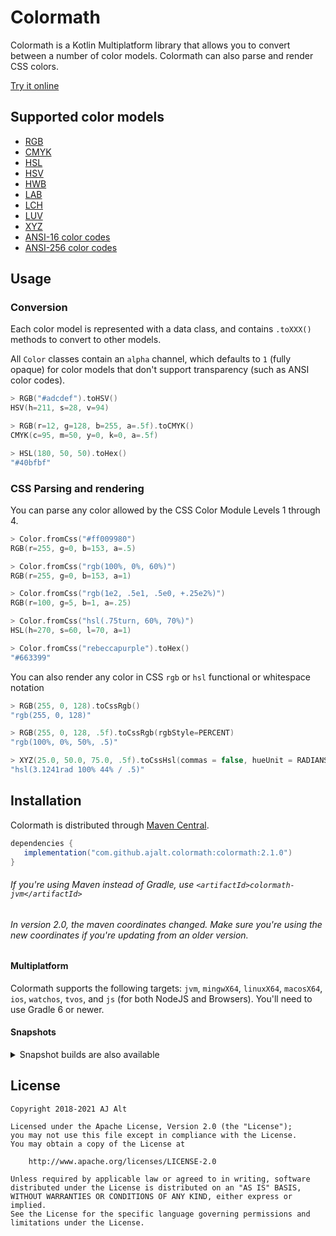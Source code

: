 # Colormath

Colormath is a Kotlin Multiplatform library that allows you to convert between a number of color
models. Colormath can also parse and render CSS colors.

[Try it online](https://ajalt.github.io/colormath/tryit/)

## Supported color models

* [RGB](https://ajalt.github.io/colormath/api/colormath/com.github.ajalt.colormath/-r-g-b/index.html)
* [CMYK](https://ajalt.github.io/colormath/api/colormath/com.github.ajalt.colormath/-c-m-y-k/index.html)
* [HSL](https://ajalt.github.io/colormath/api/colormath/com.github.ajalt.colormath/-h-s-l/index.html)
* [HSV](https://ajalt.github.io/colormath/api/colormath/com.github.ajalt.colormath/-h-s-v/index.html)
* [HWB](https://ajalt.github.io/colormath/api/colormath/com.github.ajalt.colormath/-h-w-b/index.html)
* [LAB](https://ajalt.github.io/colormath/api/colormath/com.github.ajalt.colormath/-l-a-b/index.html)
* [LCH](https://ajalt.github.io/colormath/api/colormath/com.github.ajalt.colormath/-l-c-h/index.html)
* [LUV](https://ajalt.github.io/colormath/api/colormath/com.github.ajalt.colormath/-l-u-v/index.html)
* [XYZ](https://ajalt.github.io/colormath/api/colormath/com.github.ajalt.colormath/-x-y-z/index.html)
* [ANSI-16 color codes](https://ajalt.github.io/colormath/api/colormath/com.github.ajalt.colormath/-ansi16/index.html)
* [ANSI-256 color codes](https://ajalt.github.io/colormath/api/colormath/com.github.ajalt.colormath/-ansi256/index.html)

## Usage

### Conversion

Each color model is represented with a data class, and contains `.toXXX()` methods to convert to
other models.

All `Color` classes contain an `alpha` channel, which defaults to `1` (fully opaque) for color models
that don't support transparency (such as ANSI color codes).

```kotlin
> RGB("#adcdef").toHSV()
HSV(h=211, s=28, v=94)

> RGB(r=12, g=128, b=255, a=.5f).toCMYK()
CMYK(c=95, m=50, y=0, k=0, a=.5f)

> HSL(180, 50, 50).toHex()
"#40bfbf"
```

### CSS Parsing and rendering

You can parse any color allowed by the CSS Color Module Levels 1 through 4.

```kotlin
> Color.fromCss("#ff009980")
RGB(r=255, g=0, b=153, a=.5)

> Color.fromCss("rgb(100%, 0%, 60%)")
RGB(r=255, g=0, b=153, a=1)

> Color.fromCss("rgb(1e2, .5e1, .5e0, +.25e2%)")
RGB(r=100, g=5, b=1, a=.25)

> Color.fromCss("hsl(.75turn, 60%, 70%)")
HSL(h=270, s=60, l=70, a=1)

> Color.fromCss("rebeccapurple").toHex()
"#663399"
```

You can also render any color in CSS `rgb` or `hsl` functional or whitespace notation

```kotlin
> RGB(255, 0, 128).toCssRgb()
"rgb(255, 0, 128)"

> RGB(255, 0, 128, .5f).toCssRgb(rgbStyle=PERCENT)
"rgb(100%, 0%, 50%, .5)"

> XYZ(25.0, 50.0, 75.0, .5f).toCssHsl(commas = false, hueUnit = RADIANS)
"hsl(3.1241rad 100% 44% / .5)"
``` 

## Installation

Colormath is distributed through [Maven Central](https://search.maven.org/artifact/com.github.ajalt.colormath/colormath/).

```groovy
dependencies {
   implementation("com.github.ajalt.colormath:colormath:2.1.0")
}
```

###### If you're using Maven instead of Gradle, use `<artifactId>colormath-jvm</artifactId>`

###### In version 2.0, the maven coordinates changed. Make sure you're using the new coordinates if you're updating from an older version.

#### Multiplatform

Colormath supports the following targets: `jvm`, `mingwX64`, `linuxX64`, `macosX64`, `ios`,
`watchos`, `tvos`, and `js` (for both NodeJS and Browsers). You'll need to use Gradle 6 or newer.

#### Snapshots

<details>
<summary>Snapshot builds are also available</summary>

<a href="https://oss.sonatype.org/content/repositories/snapshots/com/github/ajalt/colormath/colormath"><img src="https://img.shields.io/nexus/s/com.github.ajalt.colormath/colormath?color=blue&label=latest%20shapshot&server=https%3A%2F%2Foss.sonatype.org"/></a>

<p>
You'll need to add the Sonatype snapshots repository:

```kotlin
repositories {
    maven {
        url = uri("https://oss.sonatype.org/content/repositories/snapshots/")
    }
}
```
</p>
</details>


## License

    Copyright 2018-2021 AJ Alt

    Licensed under the Apache License, Version 2.0 (the "License");
    you may not use this file except in compliance with the License.
    You may obtain a copy of the License at

        http://www.apache.org/licenses/LICENSE-2.0

    Unless required by applicable law or agreed to in writing, software
    distributed under the License is distributed on an "AS IS" BASIS,
    WITHOUT WARRANTIES OR CONDITIONS OF ANY KIND, either express or implied.
    See the License for the specific language governing permissions and
    limitations under the License.
